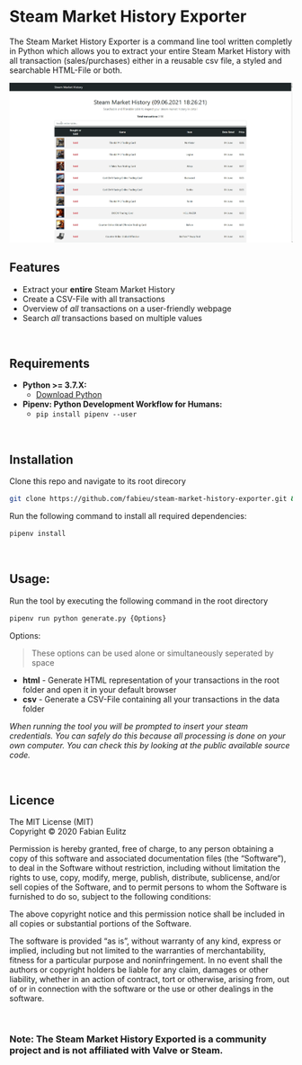 # Steam Market History Exporter

The Steam Market History Exporter is a command line tool written completly in Python which allows you to extract your entire Steam Market History with all transaction (sales/purchases) either in a reusable csv file, a styled and searchable HTML-File or both.

![Demo](./docs/demo.gif)

## Features

- Extract your **entire** Steam Market History
- Create a CSV-File with all transactions
- Overview of _all_ transactions on a user-friendly webpage
- Search _all_ transactions based on multiple values

&nbsp;

## Requirements

- **Python >= 3.7.X:**
  - [Download Python](https://www.python.org/downloads/)
- **Pipenv: Python Development Workflow for Humans:**
  - `pip install pipenv --user`

&nbsp;

## Installation

Clone this repo and navigate to its root direcory

```bash
git clone https://github.com/fabieu/steam-market-history-exporter.git && cd ./steam-market-history-exporter
```

Run the following command to install all required dependencies:

```bash
pipenv install
```

&nbsp;

## Usage:

Run the tool by executing the following command in the root directory 
  ```bash
  pipenv run python generate.py {Options}
  ```

  Options: 
  > These options can be used alone or simultaneously seperated by space

  - **html** - Generate HTML representation of your transactions in the root folder and open it in your default browser
  - **csv** - Generate a CSV-File containing all your transactions in the data folder



_When running the tool you will be prompted to insert your steam credentials. You can safely do this because all processing is done on your own computer. You can check this by looking at the public available source code._

&nbsp;

## Licence

The MIT License (MIT)  
Copyright &copy; 2020 Fabian Eulitz

Permission is hereby granted, free of charge, to any person obtaining a copy of this software and associated documentation files (the “Software”), to deal in the Software without restriction, including without limitation the rights to use, copy, modify, merge, publish, distribute, sublicense, and/or sell copies of the Software, and to permit persons to whom the Software is furnished to do so, subject to the following conditions:

The above copyright notice and this permission notice shall be included in all copies or substantial portions of the Software.

The software is provided “as is”, without warranty of any kind, express or implied, including but not limited to the warranties of merchantability, fitness for a particular purpose and noninfringement. In no event shall the authors or copyright holders be liable for any claim, damages or other liability, whether in an action of contract, tort or otherwise, arising from, out of or in connection with the software or the use or other dealings in the software.

&nbsp;

### Note: The Steam Market History Exported is a community project and is not affiliated with Valve or Steam.
